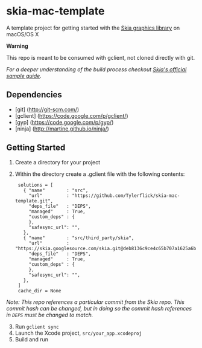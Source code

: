 # skia-mac-template
A template project for getting started with the [Skia graphics library](https://skia.org) on macOS/OS X

**Warning**

This repo is meant to be consumed with gclient, not cloned directly with git.

*For a deeper understanding of the build process checkout [Skia's official sample guide](https://skia.org/user/sample/building).*

## Dependencies
- [git] (http://git-scm.com/)
- [gclient] (https://code.google.com/p/gclient/)
- [gyp] (https://code.google.com/p/gyp/)
- [ninja] (http://martine.github.io/ninja/)

## Getting Started
1. Create a directory for your project
2. Within the directory create a .gclient file with the following contents:
		
		solutions = [
		  { "name"        : "src",
		    "url"         : "https://github.com/Tylerflick/skia-mac-template.git",
		    "deps_file"   : "DEPS",
		    "managed"     : True,
		    "custom_deps" : {
		    },
		    "safesync_url": "",
		  },
		  { "name"        : "src/third_party/skia",
		    "url"         : "https://skia.googlesource.com/skia.git@deb8136c9ce4c65b707a1625a6b7d94d3cad9f4f",
		    "deps_file"   : "DEPS",
		    "managed"     : True,
		    "custom_deps" : {
		    },
		    "safesync_url": "",
		  },
		]
		cache_dir = None


 *Note: This repo references a particular commit from the Skia repo. This commit hash can be changed, but in doing so the commit hash references in `DEPS` must be changed to match.*
 
3. Run `gclient sync`
4. Launch the Xcode project, `src/your_app.xcodeproj`
5. Build and run